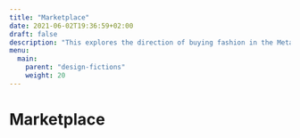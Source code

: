 ```yaml
---
title: "Marketplace"
date: 2021-06-02T19:36:59+02:00
draft: false
description: "This explores the direction of buying fashion in the Metaverse"
menu:
  main:
    parent: "design-fictions"
    weight: 20
---
```


# Marketplace